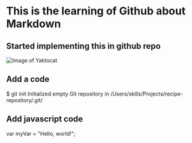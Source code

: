 # This is the learning of Github about Markdown
## Started implementing this in github repo
![Image of Yaktocat](https://octodex.github.com/images/yaktocat.png)
## Add a code
$ git init
Initialized empty Git repository in /Users/skills/Projects/recipe-repository/.git/
## Add javascript code 
var myVar = "Hello, world!";
